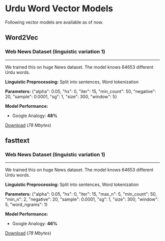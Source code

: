 # Urdu Word Vector Models 

Following vector models are available as of now.

## Word2Vec 

### Web News Dataset (linguistic variation 1)
---------------------------------------------

We trained this on huge News dataset. The model knows 64653 different Urdu words.

**Linguistic Preprocessing:** Split into sentences, Word tokenization

**Parameters:** {"alpha": 0.05, "hs": 0, "iter": 15, "min_count": 50, "negative": 20, "sample": 0.0001, "sg": 1, "size": 300, "window": 5}

**Model Performance:**

- Google Analogy: **48%**

[Download](https://sgp1.digitaloceanspaces.com/urduhack/models/word-vectors/urdu_web_news_vector300_word2vec_linguistic_variation_1.bin) (*78 Mbytes*)

## fasttext

### Web News Dataset (linguistic variation 1)
---------------------------------------------

We trained this on huge News dataset. The model knows 64653 different Urdu words.

**Linguistic Preprocessing:** Split into sentences, Word tokenization

**Parameters:** {"alpha": 0.05, "hs": 0, "iter": 15, "max_n": 5, "min_count": 50, "min_n": 2, "negative": 20, "sample": 0.0001, "sg": 1, "size": 300, "window": 5, "word_ngrams": 1}

**Model Performance:**

- Google Analogy: **46%**

[Download](https://sgp1.digitaloceanspaces.com/urduhack/models/word-vectors/urdu_web_news_vector300_word2vec_linguistic_variation_1.bin) (*78 Mbytes*)

